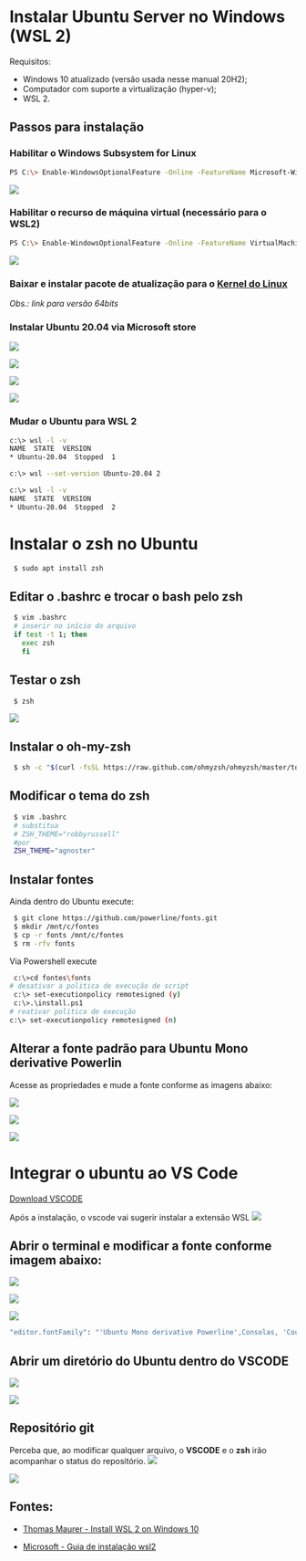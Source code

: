# Instalar Ubuntu Server no Windows (WSL 2)

Requisitos:

- Windows 10 atualizado (versão usada nesse manual 20H2);
- Computador com suporte a virtualização (hyper-v);
- WSL 2.

## Passos para instalação

### Habilitar o Windows Subsystem for Linux
```bash
PS C:\> Enable-WindowsOptionalFeature -Online -FeatureName Microsoft-Windows-Subsystem-Linux
```
![](/images/01.png)

### Habilitar o recurso de máquina virtual (necessário para o WSL2)
```bash
PS C:\> Enable-WindowsOptionalFeature -Online -FeatureName VirtualMachinePlatform
```
![](/images/02.png)

### Baixar e instalar pacote de atualização para o [Kernel do Linux](https://wslstorestorage.blob.core.windows.net/wslblob/wsl_update_x64.msi)
_Obs.: link para versão 64bits_

### Instalar Ubuntu 20.04 via Microsoft store
![](/images/03.png)

![](/images/04.png)

![](/images/05.png)

![](/images/06.png)

### Mudar o Ubuntu para WSL 2
```bash
c:\> wsl -l -v
NAME  STATE  VERSION
* Ubuntu-20.04  Stopped  1

c:\> wsl --set-version Ubuntu-20.04 2

c:\> wsl -l -v
NAME  STATE  VERSION
* Ubuntu-20.04  Stopped  2
```

# Instalar o zsh no Ubuntu

```bash
 $ sudo apt install zsh
```
## Editar o .bashrc e trocar o bash pelo zsh
```bash
 $ vim .bashrc
 # inserir no início do arquivo
 if test -t 1; then
   exec zsh
   fi
```
## Testar o zsh
```bash
 $ zsh
```
![](/images/07.png)

## Instalar o oh-my-zsh
```bash
 $ sh -c "$(curl -fsSL https://raw.github.com/ohmyzsh/ohmyzsh/master/tools/install.sh)"
```

## Modificar o tema do zsh
```bash
 $ vim .bashrc
 # substitua
 # ZSH_THEME="robbyrussell"
 #por
 ZSH_THEME="agnoster"
```

## Instalar fontes
Ainda dentro do Ubuntu execute:
```bash
 $ git clone https://github.com/powerline/fonts.git
 $ mkdir /mnt/c/fontes
 $ cp -r fonts /mnt/c/fontes
 $ rm -rfv fonts
```
Via Powershell execute
```bash
 c:\>cd fontes\fonts
# desativar a politica de execução de script
 c:\> set-executionpolicy remotesigned (y)
 c:\>.\install.ps1
# reativar política de execução
c:\> set-executionpolicy remotesigned (n)
```

## Alterar a fonte padrão para Ubuntu Mono derivative Powerlin
Acesse as propriedades e mude a fonte conforme as imagens abaixo:

![](/images/08.png)

![](/images/09.png)

![](/images/10.png)


# Integrar o ubuntu ao VS Code

[Download VSCODE](https://code.visualstudio.com/docs/?dv=win)

Após a instalação, o vscode vai sugerir instalar a extensão WSL
![](/images/11.png)

## Abrir o terminal e modificar a fonte conforme imagem abaixo:
![](/images/12.png)

![](/images/13.png)

![](/images/14.png)

```bash
"editor.fontFamily": "'Ubuntu Mono derivative Powerline',Consolas, 'Courier New', monospace",
```

## Abrir um diretório do Ubuntu dentro do VSCODE
![](/images/15.png)

![](/images/16.png)

## Repositório git
Perceba que, ao modificar qualquer arquivo, o **VSCODE** e o **zsh** irão acompanhar o status do repositório.
![](/images/17.png)

![](/images/18.png)


## Fontes:

- [Thomas Maurer - Install WSL 2 on Windows 10](https://www.thomasmaurer.ch/2019/06/install-wsl-2-on-windows-10/#:~:text=Install%20WSL%202%201%20Enable%20the%20Windows%20Subsystem,4%20Configure%20the%20distro%20to%20use%20WSL%202)

- [Microsoft - Guia de instalação wsl2](https://docs.microsoft.com/pt-br/windows/wsl/install-win10#step-4---download-the-linux-kernel-update-package)
